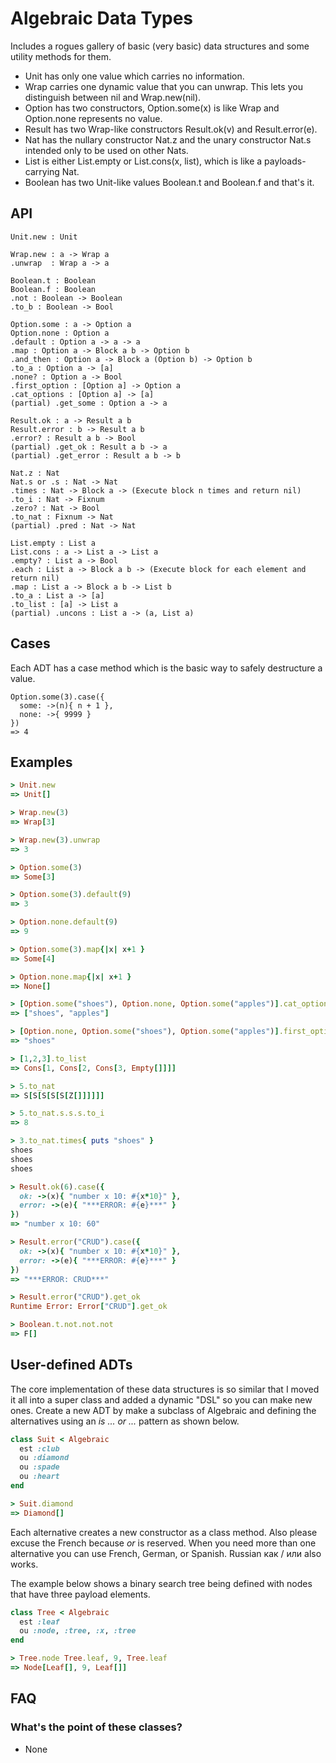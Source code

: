 # Algebraic Data Types

Includes a rogues gallery of basic (very basic) data structures and some
utility methods for them.

- Unit has only one value which carries no information.
- Wrap carries one dynamic value that you can unwrap. This lets you distinguish between nil and Wrap.new(nil).
- Option has two constructors, Option.some(x) is like Wrap and Option.none represents no value.
- Result has two Wrap-like constructors Result.ok(v) and Result.error(e).
- Nat has the nullary constructor Nat.z and the unary constructor Nat.s intended only to be used on other Nats.
- List is either List.empty or List.cons(x, list), which is like a payloads-carrying Nat.
- Boolean has two Unit-like values Boolean.t and Boolean.f and that's it.

## API

```
Unit.new : Unit

Wrap.new : a -> Wrap a
.unwrap  : Wrap a -> a

Boolean.t : Boolean
Boolean.f : Boolean
.not : Boolean -> Boolean
.to_b : Boolean -> Bool

Option.some : a -> Option a
Option.none : Option a
.default : Option a -> a -> a
.map : Option a -> Block a b -> Option b
.and_then : Option a -> Block a (Option b) -> Option b
.to_a : Option a -> [a]
.none? : Option a -> Bool
.first_option : [Option a] -> Option a
.cat_options : [Option a] -> [a]
(partial) .get_some : Option a -> a

Result.ok : a -> Result a b
Result.error : b -> Result a b
.error? : Result a b -> Bool
(partial) .get_ok : Result a b -> a
(partial) .get_error : Result a b -> b

Nat.z : Nat
Nat.s or .s : Nat -> Nat
.times : Nat -> Block a -> (Execute block n times and return nil)
.to_i : Nat -> Fixnum
.zero? : Nat -> Bool
.to_nat : Fixnum -> Nat
(partial) .pred : Nat -> Nat

List.empty : List a
List.cons : a -> List a -> List a
.empty? : List a -> Bool
.each : List a -> Block a b -> (Execute block for each element and return nil)
.map : List a -> Block a b -> List b
.to_a : List a -> [a]
.to_list : [a] -> List a
(partial) .uncons : List a -> (a, List a)
```

## Cases

Each ADT has a case method which is the basic way to safely destructure a value.

```
Option.some(3).case({
  some: ->(n){ n + 1 },
  none: ->{ 9999 }
})
=> 4
```

## Examples

```ruby
> Unit.new
=> Unit[]

> Wrap.new(3)
=> Wrap[3]

> Wrap.new(3).unwrap
=> 3

> Option.some(3)
=> Some[3]

> Option.some(3).default(9)
=> 3

> Option.none.default(9)
=> 9

> Option.some(3).map{|x| x+1 }
=> Some[4]

> Option.none.map{|x| x+1 }
=> None[]

> [Option.some("shoes"), Option.none, Option.some("apples")].cat_options
=> ["shoes", "apples"]

> [Option.none, Option.some("shoes"), Option.some("apples")].first_option
=> "shoes"

> [1,2,3].to_list
=> Cons[1, Cons[2, Cons[3, Empty[]]]]

> 5.to_nat
=> S[S[S[S[S[Z[]]]]]]

> 5.to_nat.s.s.s.to_i
=> 8

> 3.to_nat.times{ puts "shoes" }
shoes
shoes
shoes

> Result.ok(6).case({
  ok: ->(x){ "number x 10: #{x*10}" },
  error: ->(e){ "***ERROR: #{e}***" }
})
=> "number x 10: 60"

> Result.error("CRUD").case({
  ok: ->(x){ "number x 10: #{x*10}" },
  error: ->(e){ "***ERROR: #{e}***" }
})
=> "***ERROR: CRUD***"

> Result.error("CRUD").get_ok
Runtime Error: Error["CRUD"].get_ok

> Boolean.t.not.not.not
=> F[]
```

## User-defined ADTs

The core implementation of these data structures is so similar that I moved it
all into a super class and added a dynamic "DSL" so you can make new ones.
Create a new ADT by make a subclass of Algebraic and defining the alternatives
using an *is ... or ...* pattern as shown below. 

```ruby
class Suit < Algebraic
  est :club
  ou :diamond
  ou :spade
  ou :heart
end

> Suit.diamond
=> Diamond[]
```

Each alternative creates a new constructor as a class method. Also please
excuse the French because *or* is reserved. When you need more than one alternative
you can use French, German, or Spanish. Russian как / или also works.

The example below shows a binary search tree being defined with nodes that have
three payload elements.

```ruby
class Tree < Algebraic
  est :leaf
  ou :node, :tree, :x, :tree
end

> Tree.node Tree.leaf, 9, Tree.leaf
=> Node[Leaf[], 9, Leaf[]]
```

## FAQ

### What's the point of these classes?

- None
